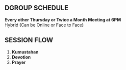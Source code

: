 ## DGROUP SCHEDULE

**Every other Thursday or Twice a Month Meeting at 6PM**  
Hybrid (Can be Online or Face to Face)

## SESSION FLOW
1. **Kumustahan**
2. **Devotion**
3. **Prayer**

